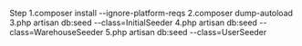 Step
1.composer install --ignore-platform-reqs
2.composer dump-autoload
3.php artisan db:seed --class=InitialSeeder 
4.php artisan db:seed --class=WarehouseSeeder
5.php artisan db:seed --class=UserSeeder
